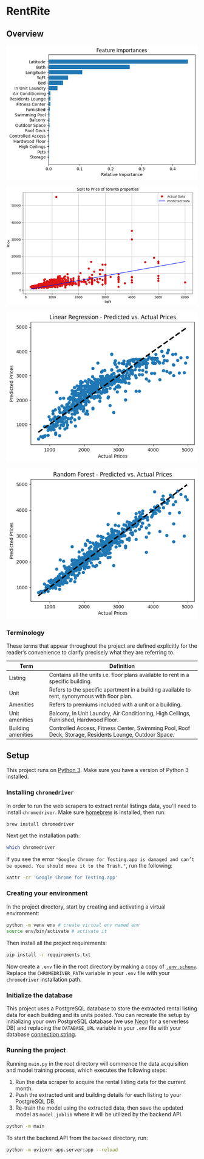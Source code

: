 # RentRite

## Overview

![](./images/feature_importances.png)

![](./images/price_to_sqft.png)

![](./images/linear_regression.png)

![](./images/random_forest.png)

### Terminology

These terms that appear throughout the project are defined explicitly for the reader’s convenience to clarify precisely what they are referring to.

| Term              | Definition                                                                                          |
|-------------------|-----------------------------------------------------------------------------------------------------|
| Listing           | Contains all the units i.e. floor plans available to rent in a specific building.                   |
| Unit              | Refers to the specific apartment in a building available to rent, synonymous with floor plan.        |
| Amenities         | Refers to premiums included with a unit or a building.                                              |
| Unit amenities    | Balcony, In Unit Laundry, Air Conditioning, High Ceilings, Furnished, Hardwood Floor.               |
| Building amenities| Controlled Access, Fitness Center, Swimming Pool, Roof Deck, Storage, Residents Lounge, Outdoor Space.|

## Setup

This project runs on [Python 3](https://www.python.org/downloads/). Make sure you have a version of Python 3 installed.

### Installing `chromedriver`

In order to run the web scrapers to extract rental listings data, you'll need to install `chromedriver`. Make sure [homebrew](https://brew.sh/) is installed, then run:

```bash
brew install chromedriver 
```

Next get the installation path:

```bash
which chromedriver
```

If you see the error `"Google Chrome for Testing.app is damaged and can’t be opened. You should move it to the Trash."`, run the following:

```bash
xattr -cr 'Google Chrome for Testing.app'
```

### Creating your environment

In the project directory, start by creating and activating a virtual environment:

```bash
python -m venv env # create virtual env named env
source env/bin/activate # activate it
```

Then install all the project requirements:

```bash
pip install -r requirements.txt
```

Now create a `.env` file in the root directory by making a copy of [`.env.schema`](./.env.schema). Replace the `CHROMEDRIVER_PATH` variable in your `.env` file with your `chromedriver` installation path.

### Initialize the database

This project uses a PostgreSQL database to store the extracted rental listing data for each building and its units posted. You can recreate the setup by initializing your own PostgreSQL database (we use [Neon](https://neon.tech/) for a serverless DB) and replacing the `DATABASE_URL` variable in your `.env` file with your database [connection string](https://neon.tech/docs/connect/connect-from-any-app).

### Running the project

Running `main.py` in the root directory will commence the data acquisition and model training process, which executes the following steps:

1. Run the data scraper to acquire the rental listing data for the current month.
2. Push the extracted unit and building details for each listing to your PostgreSQL DB.
3. Re-train the model using the extracted data, then save the updated model as `model.joblib` where it will be utilized by the backend API.

```bash
python -m main
```

To start the backend API from the `backend` directory, run:

```bash
python -m uvicorn app.server:app --reload
```
